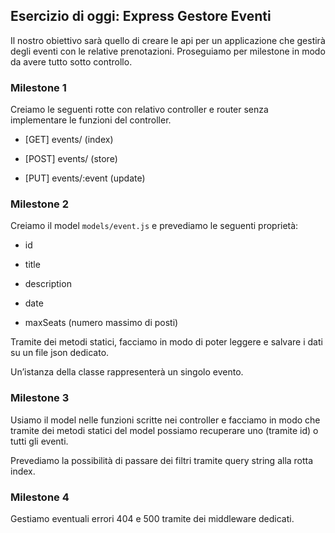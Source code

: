 ## Esercizio di oggi: Express Gestore Eventi

Il nostro obiettivo sarà quello di creare le api per un applicazione che gestirà degli eventi con le relative prenotazioni. Proseguiamo per milestone in modo da avere tutto sotto controllo.

### Milestone 1

Creiamo le seguenti rotte con relativo controller e router senza implementare le funzioni del controller.

- [GET] events/ (index)

- [POST] events/ (store)

- [PUT] events/:event (update)

### Milestone 2

Creiamo il model `models/event.js` e prevediamo le seguenti proprietà:

- id

- title

- description

- date

- maxSeats (numero massimo di posti)

Tramite dei metodi statici, facciamo in modo di poter leggere e salvare i dati su un file json dedicato.

Un’istanza della classe rappresenterà un singolo evento.

### Milestone 3
Usiamo il model nelle funzioni scritte nei controller e facciamo in modo che tramite dei metodi statici del model possiamo recuperare uno (tramite id) o tutti gli eventi.

Prevediamo la possibilità di passare dei filtri tramite query string alla rotta index.

### Milestone 4

Gestiamo eventuali errori 404 e 500 tramite dei middleware dedicati.